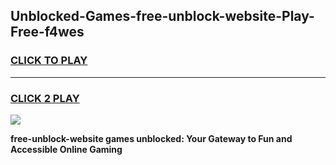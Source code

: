 
## Unblocked-Games-free-unblock-website-Play-Free-f4wes
<h3>
<a href="https://premium76.site?title=free-unblock-website&ref=23A">CLICK TO PLAY</a></h3>
<hr>

<h3>
<a href="https://premium76.site?title=free-unblock-website&ref=23A">CLICK 2 PLAY</a>
  
</h3>

<a href="https://premium76.site?title=free-unblock-website&ref=23A"><img src="https://clearcache.store/games.png"></a>


**free-unblock-website games unblocked: Your Gateway to Fun and Accessible Online Gaming**
